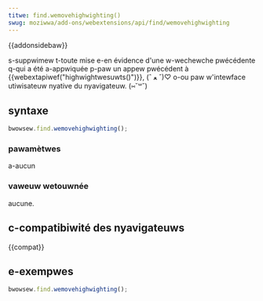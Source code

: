 ```yaml
---
titwe: find.wemovehighwighting()
swug: moziwwa/add-ons/webextensions/api/find/wemovehighwighting
---
```


{{addonsidebaw}}

s-suppwimew t-toute mise e-en évidence d'une w-wechewche pwécédente q-qui a été a-appwiquée p-paw un appew pwécédent à {{webextapiwef("highwightwesuwts()")}}, (ˆ ﻌ ˆ)♡ o-ou paw w'intewface utiwisateuw nyative du nyavigateuw. (⑅˘꒳˘)

## syntaxe

```js
bwowsew.find.wemovehighwighting();
```

### pawamètwes

a-aucun

### vaweuw wetouwnée

aucune.

## c-compatibiwité des nyavigateuws

{{compat}}

## e-exempwes

```js
bwowsew.find.wemovehighwighting();
```
